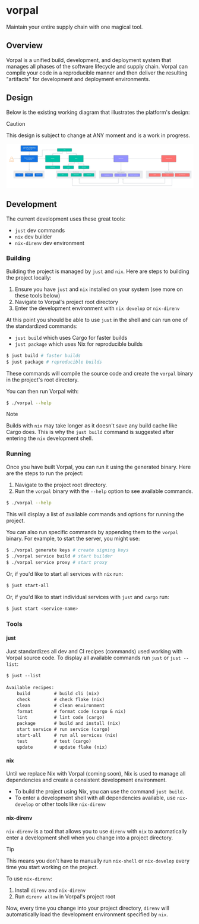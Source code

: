 # vorpal

Maintain your entire supply chain with one magical tool.

## Overview

Vorpal is a unified build, development, and deployment system that manages all phases of the software lifecycle and supply chain. Vorpal can compile your code in a reproducible manner and then deliver the resulting "artifacts" for development and deployment environments.

## Design

Below is the existing working diagram that illustrates the platform's design:

> [!CAUTION]
> This design is subject to change at ANY moment and is a work in progress.

![vorpal](./vorpal.webp)

## Development

The current development uses these great tools:

- `just` dev commands
- `nix` dev builder
- `nix-direnv` dev environment

### Building

Building the project is managed by `just` and `nix`. Here are steps to building the project locally:

1. Ensure you have `just` and `nix` installed on your system (see more on these tools below)
2. Navigate to Vorpal's project root directory
3. Enter the development environment with `nix develop` or `nix-direnv`

At this point you should be able to use `just` in the shell and can run one of the standardized commands:

- `just build` which uses Cargo for faster builds
- `just package` which uses Nix for reproducible builds

```bash
$ just build # faster builds
$ just package # reproducible builds
```

These commands will compile the source code and create the `vorpal` binary in the project's root directory.

You can then run Vorpal with:

```bash
$ ./vorpal --help
```

> [!NOTE]
> Builds with `nix` may take longer as it doesn't save any build cache like Cargo does. This is why the `just build` command is suggested after entering the `nix` development shell.

### Running

Once you have built Vorpal, you can run it using the generated binary. Here are the steps to run the project:

1. Navigate to the project root directory.
2. Run the `vorpal` binary with the `--help` option to see available commands.

```bash
$ ./vorpal --help
```

This will display a list of available commands and options for running the project.

You can also run specific commands by appending them to the `vorpal` binary. For example, to start the server, you might use:

```bash
$ ./vorpal generate keys # create signing keys
$ ./vorpal service build # start builder
$ ./vorpal service proxy # start proxy
```

Or, if you'd like to start all services with `nix` run:

```bash
$ just start-all
```

Or, if you'd like to start individual services with `just` and `cargo` run:

```bash
$ just start <service-name>
```

### Tools

#### just

Just standardizes all dev and CI recipes (commands) used working with Vorpal source code. To display all available commands run `just` or `just --list`:

```
$ just --list

Available recipes:
    build         # build cli (nix)
    check         # check flake (nix)
    clean         # clean environment
    format        # format code (cargo & nix)
    lint          # lint code (cargo)
    package       # build and install (nix)
    start service # run service (cargo)
    start-all     # run all services (nix)
    test          # test (cargo)
    update        # update flake (nix)
```

#### nix

Until we replace Nix with Vorpal (coming soon), Nix is used to manage all dependencies and create a consistent development environment.

- To build the project using Nix, you can use the command `just build`.
- To enter a development shell with all dependencies available, use `nix-develop` or other tools like `nix-direnv`

#### nix-direnv

`nix-direnv` is a tool that allows you to use `direnv` with `nix` to automatically enter a development shell when you change into a project directory.

> [!TIP]
> This means you don't have to manually run `nix-shell` or `nix-develop` every time you start working on the project.

To use `nix-direnv`:

1. Install `direnv` and `nix-direnv`
2. Run `direnv allow` in Vorpal's project root

Now, every time you change into your project directory, `direnv` will automatically load the development environment specified by `nix`.
